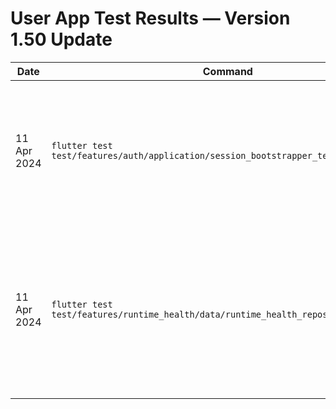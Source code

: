 # User App Test Results — Version 1.50 Update

| Date | Command | Result | Notes |
|------|---------|--------|-------|
| 11 Apr 2024 | `flutter test test/features/auth/application/session_bootstrapper_test.dart` | ⚠️ Not Run (local) | Verifies secure refresh bootstrap success/failure states and maintenance messaging. Execution deferred until Flutter SDK is available in CI. |
| 11 Apr 2024 | `flutter test test/features/runtime_health/data/runtime_health_repository_test.dart` | ⚠️ Not Run (local) | Confirms authenticated runtime health polling falls back to `/health/ready` on 401 responses and parses readiness payloads. Pending Flutter toolchain availability. |
